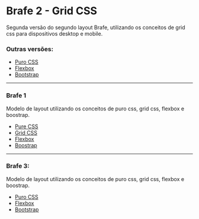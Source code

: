 # Brafe 2 - Grid CSS

Segunda versão do segundo layout Brafe, utilizando os conceitos de grid css para dispositivos desktop e mobile.

### Outras versões:

* [Puro CSS](https://github.com/taisesoares/brafe-2-pure-css)
* [Flexbox](https://github.com/taisesoares/brafe-2-flexbox)
* [Bootstrap](https://github.com/taisesoares/brafe-2-bootstrap)

<hr>

### Brafe 1

Modelo de layout utilizando os conceitos de puro css, grid css, flexbox e boostrap.

* [Pure CSS](https://github.com/taisesoares/brafe-pure-css)
* [Grid CSS](https://github.com/taisesoares/brafe-grid-css)
* [Flexbox](https://github.com/taisesoares/brafe-flexbox)
* [Boostrap](https://github.com/taisesoares/brafe-bootstrap)

<hr>

### Brafe 3:

Modelo de layout utilizando os conceitos de puro css, grid css, flexbox e boostrap.

* [Puro CSS](https://github.com/taisesoares/brafe-3-pure-css)
* [Flexbox](https://github.com/taisesoares/brafe-3-flexbox)
* [Bootstrap](https://github.com/taisesoares/brafe-3-bootstrap)
